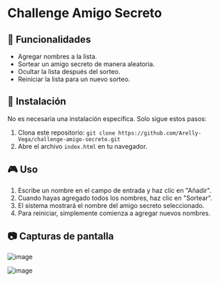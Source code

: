 <h1>Challenge Amigo Secreto</h1>

<h2>📌 Funcionalidades</h2>
<ul>
    <li>Agregar nombres a la lista.</li>
    <li>Sortear un amigo secreto de manera aleatoria.</li>
    <li>Ocultar la lista después del sorteo.</li>
    <li>Reiniciar la lista para un nuevo sorteo.</li>
</ul>

<h2>🚀 Instalación</h2>
<p>No es necesaria una instalación específica. Solo sigue estos pasos:</p>
<ol>
    <li>Clona este repositorio: <code>git clone https://github.com/Arelly-Vega/challenge-amigo-secreto.git</code></li>
    <li>Abre el archivo <code>index.html</code> en tu navegador.</li>
</ol>

<h2>🎮 Uso</h2>
<ol>
    <li>Escribe un nombre en el campo de entrada y haz clic en "Añadir".</li>
    <li>Cuando hayas agregado todos los nombres, haz clic en "Sortear".</li>
    <li>El sistema mostrará el nombre del amigo secreto seleccionado.</li>
    <li>Para reiniciar, simplemente comienza a agregar nuevos nombres.</li>
</ol>

<h2>📷 Capturas de pantalla</h2>

![image](https://github.com/user-attachments/assets/3b9910d3-ee86-4868-bf39-13951b10a97f)

![image](https://github.com/user-attachments/assets/f0ef6bc0-d6de-45e5-9191-67687b4a8dca)
